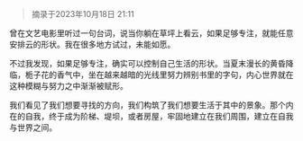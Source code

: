 > 摘录于2023年10月18日 21:11

曾在文艺电影里听过一句台词，说当你躺在草坪上看云，如果足够专注，就能任意安排云的形状。我在很多地方试过，未能如愿。

不过我发现，如果足够专注，确实可以控制自己生活的形状。当夏末漫长的黄昏降临，栀子花的香气中，坐在越来越暗的光线里努力辨别书里的字句，内心世界就在这种模糊与努力之中渐渐被赋形。

我们看见了我们想要寻找的方向，我们构筑了我们想要生活于其中的景象。那个内在的自我，终于成为阶梯、堤坝，或者房屋，牢固地建立在我们周围，建立在自我与世界之间。
